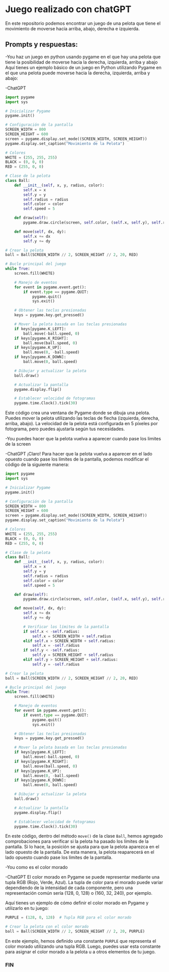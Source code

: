 # Juego realizado con chatGPT
En este repositorio podemos encontrar un juego de una pelota que tiene el movimiento 
de moverse hacia arriba, abajo, derecha e izquierda.

## Prompts y respuestas:

-You
haz un juego en python usando pygame en el que hay una pelota que tiene la posibilidad de moverse hacia la derecha, izquierda, arriba y abajo
Aquí tienes un ejemplo básico de un juego en Python utilizando Pygame en el que una pelota puede moverse hacia la derecha, izquierda, arriba y abajo:

-ChatGPT
```python
import pygame
import sys

# Inicializar Pygame
pygame.init()

# Configuración de la pantalla
SCREEN_WIDTH = 800
SCREEN_HEIGHT = 600
screen = pygame.display.set_mode((SCREEN_WIDTH, SCREEN_HEIGHT))
pygame.display.set_caption("Movimiento de la Pelota")

# Colores
WHITE = (255, 255, 255)
BLACK = (0, 0, 0)
RED = (255, 0, 0)

# Clase de la pelota
class Ball:
    def __init__(self, x, y, radius, color):
        self.x = x
        self.y = y
        self.radius = radius
        self.color = color
        self.speed = 5

    def draw(self):
        pygame.draw.circle(screen, self.color, (self.x, self.y), self.radius)

    def move(self, dx, dy):
        self.x += dx
        self.y += dy

# Crear la pelota
ball = Ball(SCREEN_WIDTH // 2, SCREEN_HEIGHT // 2, 20, RED)

# Bucle principal del juego
while True:
    screen.fill(WHITE)

    # Manejo de eventos
    for event in pygame.event.get():
        if event.type == pygame.QUIT:
            pygame.quit()
            sys.exit()

    # Obtener las teclas presionadas
    keys = pygame.key.get_pressed()

    # Mover la pelota basada en las teclas presionadas
    if keys[pygame.K_LEFT]:
        ball.move(-ball.speed, 0)
    if keys[pygame.K_RIGHT]:
        ball.move(ball.speed, 0)
    if keys[pygame.K_UP]:
        ball.move(0, -ball.speed)
    if keys[pygame.K_DOWN]:
        ball.move(0, ball.speed)

    # Dibujar y actualizar la pelota
    ball.draw()

    # Actualizar la pantalla
    pygame.display.flip()

    # Establecer velocidad de fotogramas
    pygame.time.Clock().tick(30)
```

Este código crea una ventana de Pygame donde se dibuja una pelota. Puedes mover la pelota utilizando las teclas de flecha (izquierda, derecha, arriba, abajo). La velocidad de la pelota está configurada en 5 píxeles por fotograma, pero puedes ajustarla según tus necesidades.

-You
puedes hacer que la pelota vuelva a aparecer cuando pase los limites de la screen

-ChatGPT
¡Claro! Para hacer que la pelota vuelva a aparecer en el lado opuesto cuando pase los límites de la pantalla, podemos modificar el código de la siguiente manera:

```python
import pygame
import sys

# Inicializar Pygame
pygame.init()

# Configuración de la pantalla
SCREEN_WIDTH = 800
SCREEN_HEIGHT = 600
screen = pygame.display.set_mode((SCREEN_WIDTH, SCREEN_HEIGHT))
pygame.display.set_caption("Movimiento de la Pelota")

# Colores
WHITE = (255, 255, 255)
BLACK = (0, 0, 0)
RED = (255, 0, 0)

# Clase de la pelota
class Ball:
    def __init__(self, x, y, radius, color):
        self.x = x
        self.y = y
        self.radius = radius
        self.color = color
        self.speed = 5

    def draw(self):
        pygame.draw.circle(screen, self.color, (self.x, self.y), self.radius)

    def move(self, dx, dy):
        self.x += dx
        self.y += dy

        # Verificar los límites de la pantalla
        if self.x < -self.radius:
            self.x = SCREEN_WIDTH + self.radius
        elif self.x > SCREEN_WIDTH + self.radius:
            self.x = -self.radius
        if self.y < -self.radius:
            self.y = SCREEN_HEIGHT + self.radius
        elif self.y > SCREEN_HEIGHT + self.radius:
            self.y = -self.radius

# Crear la pelota
ball = Ball(SCREEN_WIDTH // 2, SCREEN_HEIGHT // 2, 20, RED)

# Bucle principal del juego
while True:
    screen.fill(WHITE)

    # Manejo de eventos
    for event in pygame.event.get():
        if event.type == pygame.QUIT:
            pygame.quit()
            sys.exit()

    # Obtener las teclas presionadas
    keys = pygame.key.get_pressed()

    # Mover la pelota basada en las teclas presionadas
    if keys[pygame.K_LEFT]:
        ball.move(-ball.speed, 0)
    if keys[pygame.K_RIGHT]:
        ball.move(ball.speed, 0)
    if keys[pygame.K_UP]:
        ball.move(0, -ball.speed)
    if keys[pygame.K_DOWN]:
        ball.move(0, ball.speed)

    # Dibujar y actualizar la pelota
    ball.draw()

    # Actualizar la pantalla
    pygame.display.flip()

    # Establecer velocidad de fotogramas
    pygame.time.Clock().tick(30)
```

En este código, dentro del método `move()` de la clase `Ball`, hemos agregado comprobaciones para verificar si la pelota ha pasado los límites de la pantalla. Si lo hace, la posición se ajusta para que la pelota aparezca en el lado opuesto de la pantalla. De esta manera, la pelota reaparecerá en el lado opuesto cuando pase los límites de la pantalla.

-You
como es el color morado

-ChatGPT
El color morado en Pygame se puede representar mediante una tupla RGB (Rojo, Verde, Azul). La tupla de color para el morado puede variar dependiendo de la intensidad de cada componente, pero una representación común sería (128, 0, 128) o (160, 32, 240), por ejemplo.

Aquí tienes un ejemplo de cómo definir el color morado en Pygame y utilizarlo en tu juego:

```python
PURPLE = (128, 0, 128)  # Tupla RGB para el color morado

# Crear la pelota con el color morado
ball = Ball(SCREEN_WIDTH // 2, SCREEN_HEIGHT // 2, 20, PURPLE)
```

En este ejemplo, hemos definido una constante `PURPLE` que representa el color morado utilizando una tupla RGB. Luego, puedes usar esta constante para asignar el color morado a la pelota u a otros elementos de tu juego.

### FIN